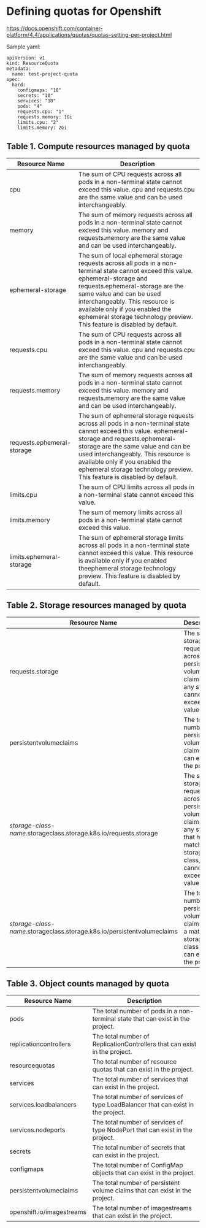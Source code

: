 # Defining quotas for Openshift 
https://docs.openshift.com/container-platform/4.4/applications/quotas/quotas-setting-per-project.html

Sample yaml:
```
apiVersion: v1
kind: ResourceQuota
metadata:
  name: test-project-quota
spec:
  hard:
    configmaps: "10" 
    secrets: "10" 
    services: "10" 
    pods: "4" 
    requests.cpu: "1" 
    requests.memory: 1Gi 
    limits.cpu: "2" 
    limits.memory: 2Gi 
```    

## Table 1. Compute resources managed by quota

|Resource Name|Description|
|--- |--- |
|cpu|The sum of CPU requests across all pods in a non-terminal state cannot exceed this value. cpu and requests.cpu are the same value and can be used interchangeably.|
|memory|The sum of memory requests across all pods in a non-terminal state cannot exceed this value. memory and requests.memory are the same value and can be used interchangeably.|
|ephemeral-storage|The sum of local ephemeral storage requests across all pods in a non-terminal state cannot exceed this value. ephemeral-storage and requests.ephemeral-storage are the same value and can be used interchangeably. This resource is available only if you enabled the ephemeral storage technology preview. This feature is disabled by default.|
|requests.cpu|The sum of CPU requests across all pods in a non-terminal state cannot exceed this value. cpu and requests.cpu are the same value and can be used interchangeably.|
|requests.memory|The sum of memory requests across all pods in a non-terminal state cannot exceed this value. memory and requests.memory are the same value and can be used interchangeably.|
|requests.ephemeral-storage|The sum of ephemeral storage requests across all pods in a non-terminal state cannot exceed this value. ephemeral-storage and requests.ephemeral-storage are the same value and can be used interchangeably. This resource is available only if you enabled the ephemeral storage technology preview. This feature is disabled by default.|
|limits.cpu|The sum of CPU limits across all pods in a non-terminal state cannot exceed this value.|
|limits.memory|The sum of memory limits across all pods in a non-terminal state cannot exceed this value.|
|limits.ephemeral-storage|The sum of ephemeral storage limits across all pods in a non-terminal state cannot exceed this value. This resource is available only if you enabled theephemeral storage technology preview. This feature is disabled by default.|

## Table 2. Storage resources managed by quota 

|Resource Name|Description|
|--- |--- |
|requests.storage|The sum of storage requests across all persistent volume claims in any state cannot exceed this value.|
|persistentvolumeclaims|The total number of persistent volume claims that can exist in the project.|
|*storage-class-name*.storageclass.storage.k8s.io/requests.storage|The sum of storage requests across all persistent volume claims in any state that have a matching storage class, cannot exceed this value.|
|*storage-class-name*.storageclass.storage.k8s.io/persistentvolumeclaims|The total number of persistent volume claims with a matching storage class that can exist in the project.|
  
## Table 3. Object counts managed by quota

|Resource Name|Description|
|--- |--- |
|pods|The total number of pods in a non-terminal state that can exist in the project.|
|replicationcontrollers|The total number of ReplicationControllers that can exist in the project.|
|resourcequotas|The total number of resource quotas that can exist in the project.|
|services|The total number of services that can exist in the project.|
|services.loadbalancers|The total number of services of type LoadBalancer that can exist in the project.|
|services.nodeports|The total number of services of type NodePort that can exist in the project.|
|secrets|The total number of secrets that can exist in the project.|
|configmaps|The total number of ConfigMap objects that can exist in the project.|
|persistentvolumeclaims|The total number of persistent volume claims that can exist in the project.|
|openshift.io/imagestreams|The total number of imagestreams that can exist in the project.|  
  

